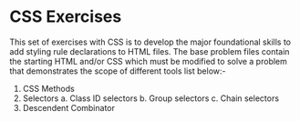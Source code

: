 # CSS Exercises

This set of exercises with CSS is to develop the major foundational skills to add styling rule declarations to HTML files. The base problem files contain the starting HTML and/or CSS which
must be modified to solve a problem that demonstrates the scope of different tools list below:-

1. CSS Methods
2. Selectors
   a. Class ID selectors
   b. Group selectors
   c. Chain selectors
3. Descendent Combinator